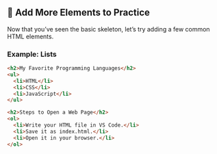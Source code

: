 ## 🧩 Add More Elements to Practice

Now that you’ve seen the basic skeleton, let’s try adding a few common HTML elements.

### Example: Lists

```html
<h2>My Favorite Programming Languages</h2>
<ul>
  <li>HTML</li>
  <li>CSS</li>
  <li>JavaScript</li>
</ul>

<h2>Steps to Open a Web Page</h2>
<ol>
  <li>Write your HTML file in VS Code.</li>
  <li>Save it as index.html.</li>
  <li>Open it in your browser.</li>
</ol>
```
